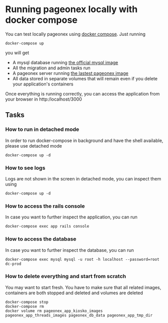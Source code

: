 # Running pageonex locally with docker compose

You can test locally pageonex using [docker compose](https://docs.docker.com/compose/). Just running

```
docker-compose up
```

you will get

* A mysql database running [the official mysql image](https://hub.docker.com/_/mysql/)
* All the migration and admin tasks run
* A pageonex server running [the lastest pageonex image](https://hub.docker.com/r/pageonex/pageonex)
* All data stored in separate volumes that will remain even if you delete your application's containers

Once everything is running correctly, you can access the application from your browser in http:/localhost/3000

## Tasks

### How to run in detached mode

In order to run docker-compose in background and have the shell available, please use detached mode
```
docker-compose up -d
```

### How to see logs

Logs are not shown in the screen in detached mode, you can inspect them using
```
docker-compose up -d
```

### How to access the rails console

In case you want to further inspect the application, you can run
```
docker-compose exec app rails console
```

### How to access the database

In case you want to further inspect the database, you can run
```
docker-compose exec mysql mysql -u root -h localhost --password=root dc-prod
```

### How to delete everything and start from scratch

You may want to start fresh. You have to make sure that all related images, containers are both stopped and deleted and volumes are deleted
```
docker-compose stop
docker-compose rm
docker volume rm pageonex_app_kiosko_images pageonex_app_threads_images pageonex_db_data pageonex_app_tmp_dir
```
